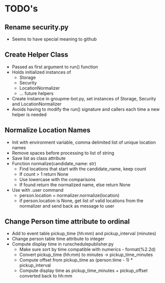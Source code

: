 # TODO's

## Rename security.py

- Seems to have special meaning to github

## Create Helper Class

- Passed as first argument to run() function
- Holds initialized instances of
    - Storage
    - Security
    - LocationNormalizer
    - ... future helpers
- Create instance in groupme-bot.py, set instances of Storage, Security and LocationNormalizer
- Avoids having to modify the run() signature and callers each time a new helper is needed

## Normalize Location Names

- Init with environment variable, comma delimited list of unique location names
- Remove spaces before processing to list of string
- Save list as class attribute
- Function normalize(candidate_name: str)
    - Find locations that start with the candidate_name, keep count
    - If count > 1 return None
    - Use lowercase with the comparisons
    - If found return the normalized name, else return None
- Use with .user command
    - person.location = normalizer.normalize(location)
    - if person.location is None, get list of valid locations from the normalizer and send back as message to user

## Change Person time attribute to ordinal

- Add to event table pickup_time (hh:mm) and pickup_interval (minutes)
- Change person table time attribute to integer
- Compute display time in runschedulepublisher.py
    - Make sure sort by time compatible with numerics - format(%2.2d)
    - Convert pickup_time (hh:mm) to minutes -> pickup_time_minutes
    - Compute offset from pickup_time as (person.time - 1) * pickup_interval
    - Compute display time as pickup_time_minutes + pickup_offset converted back to hh:mm
